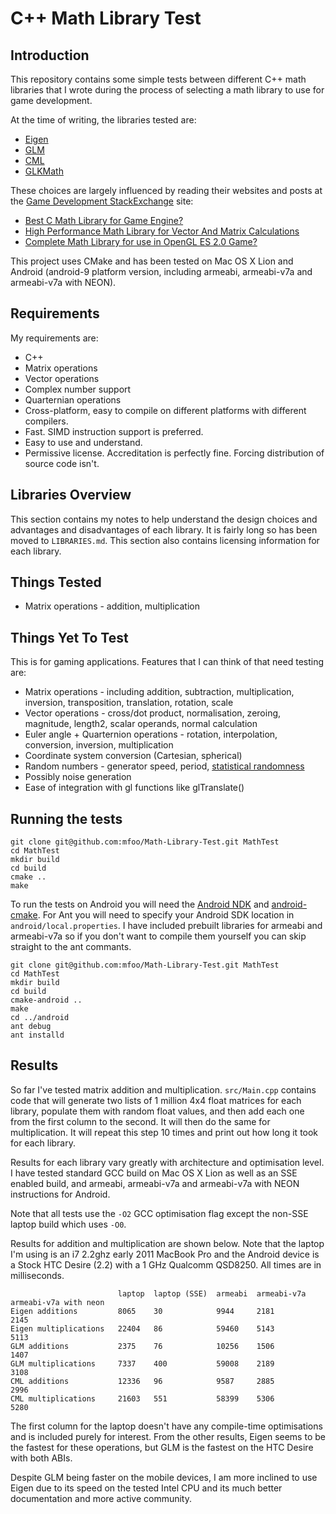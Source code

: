 C++ Math Library Test
=====================

Introduction
------------
This repository contains some simple tests between different C++ math
libraries that I wrote during the process of selecting a math library to use for
game development.

At the time of writing, the libraries tested are:

* [Eigen](http://eigen.tuxfamily.org)
* [GLM](http://glm.g-truc.net/)
* [CML](http://cmldev.net/)
* [GLKMath](http://developer.apple.com/library/mac/#documentation/GLkit/Reference/GLKMathUtils/Reference/reference.html)
  
These choices are largely influenced by reading their websites and posts at
the [Game Development StackExchange](http://gamedev.stackexchange.com/) site:

* [Best C Math Library for Game
  Engine?](http://gamedev.stackexchange.com/questions/9924/best-c-math-library-for-game-engine)
* [High Performance Math Library for Vector And Matrix
  Calculations](http://stackoverflow.com/questions/5935075/high-performance-math-library-for-vector-and-matrix-calculations)
* [Complete Math Library for use in OpenGL ES 2.0
  Game?](http://gamedev.stackexchange.com/questions/8234/complete-math-library-for-use-in-opengl-es-2-0-game)

This project uses CMake and has been tested on Mac OS X Lion and Android
(android-9 platform version, including armeabi, armeabi-v7a and armeabi-v7a
with NEON).

Requirements
------------
My requirements are:

* C++
* Matrix operations
* Vector operations
* Complex number support
* Quarternian operations
* Cross-platform, easy to compile on different platforms with different
  compilers.
* Fast. SIMD instruction support is preferred.
* Easy to use and understand.
* Permissive license. Accreditation is perfectly fine. Forcing distribution of
  source code isn't.

Libraries Overview
------------------
This section contains my notes to help understand the design choices and
advantages and disadvantages of each library. It is fairly long so has been
moved to `LIBRARIES.md`. This section also contains licensing information for
each library.

Things Tested
-------------
* Matrix operations - addition, multiplication

Things Yet To Test
------------------
This is for gaming applications. Features that I can think of that need testing
are:

* Matrix operations - including addition, subtraction, multiplication,
  inversion, transposition, translation, rotation, scale
* Vector operations - cross/dot product, normalisation, zeroing, magnitude,
  length2, scalar operands, normal calculation
* Euler angle + Quarternion operations - rotation, interpolation,
  conversion, inversion, multiplication
* Coordinate system conversion (Cartesian, spherical)
* Random numbers - generator speed, period, [statistical
  randomness](http://en.wikipedia.org/wiki/Diehard_tests)
* Possibly noise generation
* Ease of integration with gl functions like glTranslate()

Running the tests
-----------------
    git clone git@github.com:mfoo/Math-Library-Test.git MathTest
    cd MathTest
    mkdir build
    cd build
    cmake ..
    make

To run the tests on Android you will need the
[Android NDK](http://developer.android.com/sdk/ndk/index.html) and
[android-cmake](http://code.google.com/p/android-cmake/). For Ant you will need
to specify your Android SDK location in `android/local.properties`. I have
included prebuilt libraries for armeabi and armeabi-v7a so if you don't want to
compile them yourself you can skip straight to the ant commants.

    git clone git@github.com:mfoo/Math-Library-Test.git MathTest
    cd MathTest
    mkdir build
    cd build
    cmake-android ..
    make
    cd ../android
    ant debug
    ant installd

Results
-------
So far I've tested matrix addition and multiplication. `src/Main.cpp` contains
code that will generate two lists of 1 million 4x4 float matrices for each
library, populate them with random float values, and then add each one from the
first column to the second. It will then do the same for multiplication. It
will repeat this step 10 times and print out how long it took for each library.

Results for each library vary greatly with architecture and optimisation level.
I have tested standard GCC build on Mac OS X Lion as well as an SSE enabled
build, and armeabi, armeabi-v7a and armeabi-v7a with NEON instructions for
Android.

Note that all tests use the `-O2` GCC optimisation flag except the non-SSE
laptop build which uses `-O0`.

Results for addition and multiplication are shown below. Note that the
laptop I'm using is an i7 2.2ghz early 2011 MacBook Pro and the Android device is a
Stock HTC Desire (2.2) with a 1 GHz Qualcomm QSD8250. All times are in milliseconds.

                            laptop  laptop (SSE)  armeabi  armeabi-v7a  armeabi-v7a with neon
    Eigen additions         8065    30            9944     2181         2145
    Eigen multiplications   22404   86            59460    5143         5113
    GLM additions           2375    76            10256    1506         1407
    GLM multiplications     7337    400           59008    2189         3108
    CML additions           12336   96            9587     2885         2996
    CML multiplications     21603   551           58399    5306         5280

The first column for the laptop doesn't have any compile-time optimisations
and is included purely for interest. From the other results, Eigen seems to be
the fastest for these operations, but GLM is the fastest on the HTC Desire with
both ABIs.

Despite GLM being faster on the mobile devices, I am more inclined to use Eigen
due to its speed on the tested Intel CPU and its much better documentation and
more active community.
